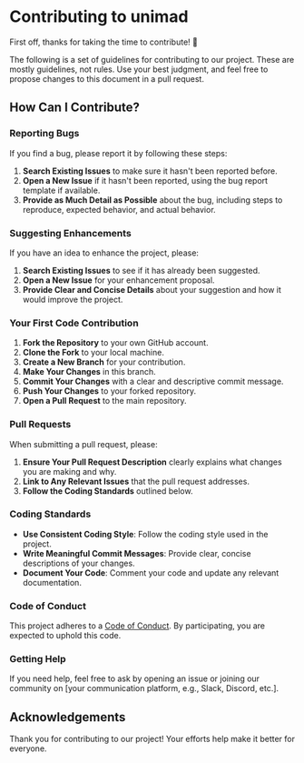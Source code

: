 # Contributing to unimad

First off, thanks for taking the time to contribute! 🎉

The following is a set of guidelines for contributing to our project. These are mostly guidelines, not rules. Use your best judgment, and feel free to propose changes to this document in a pull request.

## How Can I Contribute?

### Reporting Bugs

If you find a bug, please report it by following these steps:

1. **Search Existing Issues** to make sure it hasn't been reported before.
2. **Open a New Issue** if it hasn't been reported, using the bug report template if available.
3. **Provide as Much Detail as Possible** about the bug, including steps to reproduce, expected behavior, and actual behavior.

### Suggesting Enhancements

If you have an idea to enhance the project, please:

1. **Search Existing Issues** to see if it has already been suggested.
2. **Open a New Issue** for your enhancement proposal.
3. **Provide Clear and Concise Details** about your suggestion and how it would improve the project.

### Your First Code Contribution

1. **Fork the Repository** to your own GitHub account.
2. **Clone the Fork** to your local machine.
3. **Create a New Branch** for your contribution.
4. **Make Your Changes** in this branch.
5. **Commit Your Changes** with a clear and descriptive commit message.
6. **Push Your Changes** to your forked repository.
7. **Open a Pull Request** to the main repository.

### Pull Requests

When submitting a pull request, please:

1. **Ensure Your Pull Request Description** clearly explains what changes you are making and why.
2. **Link to Any Relevant Issues** that the pull request addresses.
3. **Follow the Coding Standards** outlined below.

### Coding Standards

- **Use Consistent Coding Style**: Follow the coding style used in the project.
- **Write Meaningful Commit Messages**: Provide clear, concise descriptions of your changes.
- **Document Your Code**: Comment your code and update any relevant documentation.

### Code of Conduct

This project adheres to a [Code of Conduct](CODE_OF_CONDUCT.md). By participating, you are expected to uphold this code.

### Getting Help

If you need help, feel free to ask by opening an issue or joining our community on [your communication platform, e.g., Slack, Discord, etc.].

## Acknowledgements

Thank you for contributing to our project! Your efforts help make it better for everyone.

